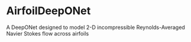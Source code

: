 # AirfoilDeepONet
A DeepONet designed to model 2-D incompressible Reynolds-Averaged Navier Stokes flow across airfoils
